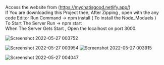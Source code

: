 Access the website from  (https://mychatisgood.netlify.app/) <br/>
If You are downloading this Project then, After Zipping , open with the any code Editor
Run Command -> npm install ( To install the Node_Moduels ) <br/>
To Start The Server Run ->  npm start <br/>
When The Server Gets Start , Open the localhost on port 3000.

![Screenshot 2022-05-27 003752](https://user-images.githubusercontent.com/43501679/170560224-db01b385-06dc-4c31-bd33-9a459a987343.png)

![Screenshot 2022-05-27 003954](https://user-images.githubusercontent.com/43501679/170560269-70b6b1e6-7466-40e8-8e04-e0021c090cf2.png)
![Screenshot 2022-05-27 003915](https://user-images.githubusercontent.com/43501679/170560289-98adaca5-ce2d-427e-8fd9-75fc02430d33.png)

![Screenshot 2022-05-27 004047](https://user-images.githubusercontent.com/43501679/170560307-a1e27ffb-4f4a-4f8e-9a46-b647a11389ea.png)


